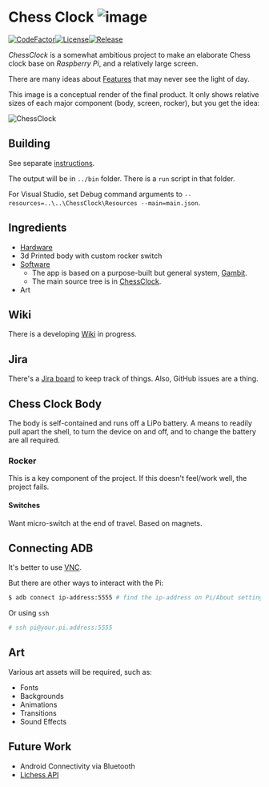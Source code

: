 # Chess Clock ![image](External/old-clock.png)

[![CodeFactor](https://www.codefactor.io/repository/github/cschladetsch/chessclock/badge)](https://www.codefactor.io/repository/github/cschladetsch/chessclock)[![License](https://img.shields.io/github/license/cschladetsch/chessclock.svg?label=License&maxAge=86400)](./LICENSE.txt)[![Release](https://img.shields.io/github/release/cschladetsch/chessclock.svg?label=Release&maxAge=60)](https://github.com/cschladetsch/chessclock/releases/latest)

*ChessClock* is a somewhat ambitious project to make an elaborate Chess clock base on *Raspberry Pi*, and a relatively large screen.

There are many ideas about [Features](../../wiki/Features) that may never see the light of day.

This image is a conceptual render of the final product. It only shows relative sizes of each major component (body, screen, rocker), but you get the idea:

![ChessClock](External/SampleRender-1.png)

## Building

See separate [instructions](Building.md).

The output will be in `../bin` folder. There is a `run` script in that folder.

For Visual Studio, set Debug command arguments to `--resources=..\..\ChessClock\Resources --main=main.json`.

## Ingredients
* [Hardware](../../wiki/Hardware)
* 3d Printed body with custom rocker switch
* [Software](../../wiki/Software)
  * The app is based on a purpose-built but general system, [Gambit](Gambit).
  * The main source tree is in [ChessClock](ChessClock).
* Art

## Wiki

There is a developing [Wiki](../../wiki/Home) in progress.

## Jira

There's a [Jira board](https://chessclock.atlassian.net/secure/RapidBoard.jspa) to keep track of things. Also, GitHub issues are a thing.

## Chess Clock Body

The body is self-contained and runs off a LiPo battery. A means to readily pull apart the shell, to turn the device on and off, and to change the battery are all required.

### Rocker

This is a key component of the project. If this doesn't feel/work well, the project fails.

#### Switches

Want micro-switch at the end of travel. Based on magnets.

## Connecting ADB
It's better to use [VNC](https://www.realvnc.com/en/connect/download/viewer/).

But there are other ways to interact with the Pi:
```bash
$ adb connect ip-address:5555 # find the ip-address on Pi/About settings
```

Or using `ssh`
```bash
# ssh pi@your.pi.address:5555
```
## Art

Various art assets will be required, such as:

* Fonts
* Backgrounds
* Animations
* Transitions
* Sound Effects

## Future Work

* Android Connectivity via Bluetooth
* [Lichess API](https://lichess.org/api)

